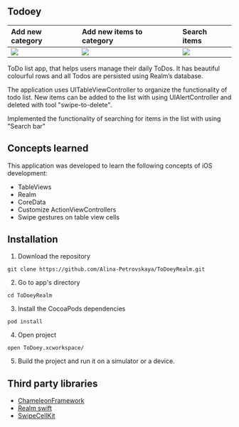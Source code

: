 ## Todoey


| Add new category | Add new items to category  | Search items  |
|:----------|:----------|:----------|
|<img src="https://media1.tenor.com/images/70f9007b6fc44e60adf9f4475286f1e7/tenor.gif?itemid=20862595" > | <img src="https://media1.tenor.com/images/5bce94bb319553a0a8d22f39cc72b46f/tenor.gif?itemid=20862593"> | <img src="https://media1.tenor.com/images/4a1e5532a4ceac55ee1791691cb6b17a/tenor.gif?itemid=20862594">|



ToDo list app, that helps users manage their daily ToDos. It has beautiful colourful rows and all Todos are persisted using Realm’s database. 

The application uses UITableViewController to organize the functionality of todo list. New items can be added to the list with using UIAlertController and deleted with tool "swipe-to-delete". 

Implemented the functionality of searching for items in the list with using "Search bar"


## Concepts learned
This application was developed to learn the following concepts of iOS development:

- TableViews
- Realm
- CoreData
- Customize ActionViewControllers
- Swipe gestures on table view cells


## Installation
1. Download the repository

`git clone https://github.com/Alina-Petrovskaya/ToDoeyRealm.git`

2. Go to app's directory

`cd ToDoeyRealm`

3. Install the CocoaPods dependencies

`pod install`

4. Open project

`open ToDoey.xcworkspace/`

5. Build the project and run it on a simulator or a device.


## Third party libraries
- [ChameleonFramework](https://cocoapods.org/pods/ChameleonFramework) 
- [Realm swift](https://realm.io/) 
- [SwipeCellKit](https://cocoapods.org/pods/SwipeCellKit) 

